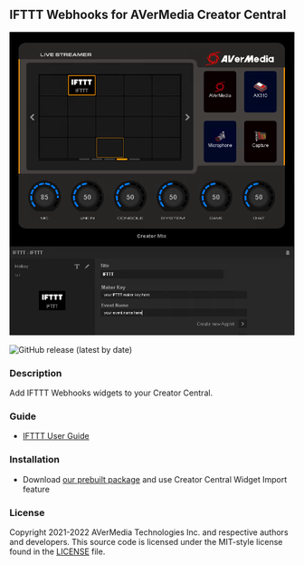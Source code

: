 ## IFTTT Webhooks for AVerMedia Creator Central
<div align="center">
	<img src="Release/IFTTT_Webhooks_widget_preview.png" style="zoom:80%"/>
</div>

![GitHub release (latest by date)](https://img.shields.io/github/v/release/AVerMedia-Technologies-Inc/IFTTT)

### Description
Add IFTTT Webhooks widgets to your Creator Central.

### Guide
- [IFTTT User Guide](https://nexus.avermedia.com/cdn/media/ifttt_howto.html)

### Installation
- Download [our prebuilt package](Release/IFTTT.creatorCentral) and use Creator Central Widget Import feature

### License
Copyright 2021-2022 AVerMedia Technologies Inc. and respective authors and developers.
This source code is licensed under the MIT-style license found in the [LICENSE](LICENSE) file.
